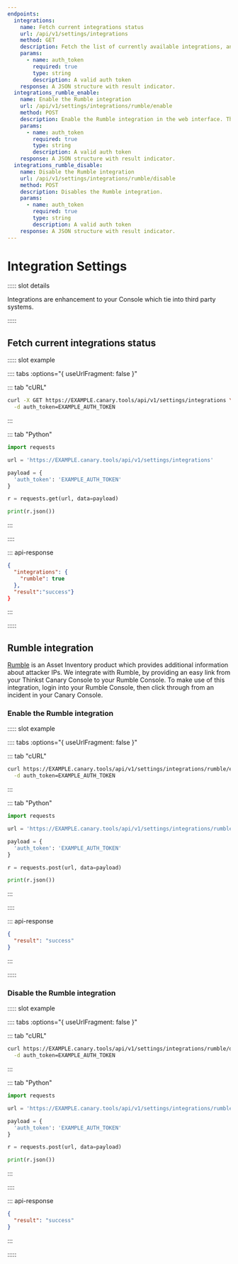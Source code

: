 ```yaml
---
endpoints:
  integrations:
    name: Fetch current integrations status
    url: /api/v1/settings/integrations
    method: GET
    description: Fetch the list of currently available integrations, and their status
    params:
      - name: auth_token
        required: true
        type: string
        description: A valid auth token
    response: A JSON structure with result indicator.
  integrations_rumble_enable:
    name: Enable the Rumble integration
    url: /api/v1/settings/integrations/rumble/enable
    method: POST
    description: Enable the Rumble integration in the web interface. This is useful for customers of Thinkst Canary and Rumble.
    params:
      - name: auth_token
        required: true
        type: string
        description: A valid auth token
    response: A JSON structure with result indicator.
  integrations_rumble_disable:
    name: Disable the Rumble integration
    url: /api/v1/settings/integrations/rumble/disable
    method: POST
    description: Disables the Rumble integration.
    params:
      - name: auth_token
        required: true
        type: string
        description: A valid auth token
    response: A JSON structure with result indicator.
---
```


# Integration Settings
 
<APIEndpoints :endpoints="$page.frontmatter.endpoints" :path="$page.regularPath">

::::: slot details

Integrations are enhancement to your Console which tie into third party systems. 

:::::

</APIEndpoints>

## Fetch current integrations status

<APIDetails :endpoint="$page.frontmatter.endpoints.integrations">

::::: slot example

:::: tabs :options="{ useUrlFragment: false }"

::: tab "cURL"

``` bash
curl -X GET https://EXAMPLE.canary.tools/api/v1/settings/integrations \
  -d auth_token=EXAMPLE_AUTH_TOKEN 
```

:::

::: tab "Python"

``` python
import requests

url = 'https://EXAMPLE.canary.tools/api/v1/settings/integrations'

payload = {
  'auth_token': 'EXAMPLE_AUTH_TOKEN'
}

r = requests.get(url, data=payload)

print(r.json())
```

:::

::::

::: api-response
```json
{
  "integrations": {
    "rumble": true
  },
  "result":"success"}
}
```
:::

:::::

</APIDetails>

## Rumble integration

[Rumble](https://rumble.run) is an Asset Inventory product which provides additional information about attacker IPs. We integrate with Rumble, by providing an easy link from your Thinkst Canary Console to your Rumble Console. To make use of this integration, login into your Rumble Console, then click through from an incident in your Canary Console.

### Enable the Rumble integration

<APIDetails :endpoint="$page.frontmatter.endpoints.integrations_rumble_enable">

::::: slot example

:::: tabs :options="{ useUrlFragment: false }"

::: tab "cURL"

``` bash
curl https://EXAMPLE.canary.tools/api/v1/settings/integrations/rumble/enable \
  -d auth_token=EXAMPLE_AUTH_TOKEN 
```

:::

::: tab "Python"

``` python
import requests

url = 'https://EXAMPLE.canary.tools/api/v1/settings/integrations/rumble/enable'

payload = {
  'auth_token': 'EXAMPLE_AUTH_TOKEN'
}

r = requests.post(url, data=payload)

print(r.json())
```

:::

::::

::: api-response
```json
{
  "result": "success"
}
```
:::

:::::

</APIDetails>

### Disable the Rumble integration

<APIDetails :endpoint="$page.frontmatter.endpoints.integrations_rumble_disable">

::::: slot example

:::: tabs :options="{ useUrlFragment: false }"

::: tab "cURL"

``` bash
curl https://EXAMPLE.canary.tools/api/v1/settings/integrations/rumble/disable \
  -d auth_token=EXAMPLE_AUTH_TOKEN 
```

:::

::: tab "Python"

``` python
import requests

url = 'https://EXAMPLE.canary.tools/api/v1/settings/integrations/rumble/disable'

payload = {
  'auth_token': 'EXAMPLE_AUTH_TOKEN'
}

r = requests.post(url, data=payload)

print(r.json())
```

:::

::::

::: api-response
```json
{
  "result": "success"
}
```
:::

:::::

</APIDetails>

